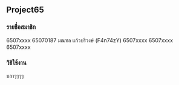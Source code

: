 ## Project65

### รายชื่อสมาชิก

6507xxxx
65070187 มณฑล แก้วบริวงษ์ (F4n74zY)
6507xxxx
6507xxxx
6507xxxx

### วิธีใช้งาน

บลาๆๆๆๆ
